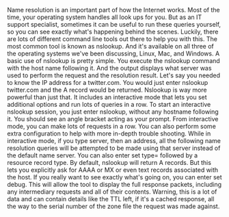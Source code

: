 Name resolution is an important
part of how the Internet works. Most of the time, your operating
system handles all look ups for you. But as an IT support specialist,
sometimes it can be useful to run these queries yourself, so you can see exactly
what's happening behind the scenes. Luckily, there are lots of different
command line tools out there to help you with this. The most common tool is known as nslookup. And it's available on all three of the
operating systems we've been discussing, Linux, Mac, and Windows. A basic use of nslookup is pretty simple. You execute the nslookup command
with the host name following it. And the output displays what server
was used to perform the request and the resolution result. Let's say you needed to know
the IP address for a twitter.com. You would just enter nslookup twitter.com
and the A record would be returned. Nslookup is way more
powerful than just that. It includes an interactive mode that
lets you set additional options and run lots of queries in a row. To start an interactive nslookup session, you just enter nslookup,
without any hostname following it. You should see an angle
bracket acting as your prompt. From interactive mode,
you can make lots of requests in a row. You can also perform some extra
configuration to help with more in-depth trouble shooting. While in interactive mode,
if you type server, then an address, all the following name
resolution queries will be attempted to be made using that server
instead of the default name server. You can also enter set type=
followed by a resource record type. By default,
nslookup will return A records. But this lets you explicitly ask for
AAAA or MX or even text records
associated with the host. If you really want to see exactly what's
going on, you can enter set debug. This will allow the tool to
display the full response packets, including any intermediary requests and
all of their contents. Warning, this is a lot of data and can contain details like the TTL left,
if it's a cached response, all the way to the serial number of the
zone file the request was made against.
